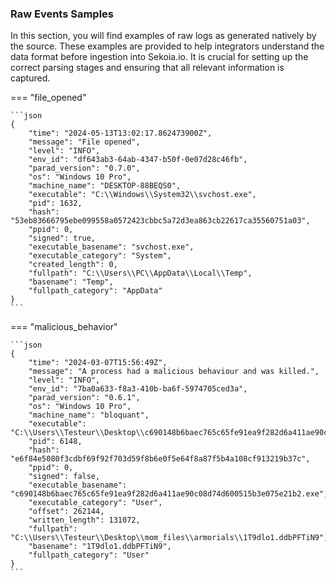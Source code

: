 
### Raw Events Samples

In this section, you will find examples of raw logs as generated natively by the source. These examples are provided to help integrators understand the data format before ingestion into Sekoia.io. It is crucial for setting up the correct parsing stages and ensuring that all relevant information is captured.


=== "file_opened"


    ```json
	{
        "time": "2024-05-13T13:02:17.862473900Z",
        "message": "File opened",
        "level": "INFO",
        "env_id": "df643ab3-64ab-4347-b50f-0e07d28c46fb",
        "parad_version": "0.7.0",
        "os": "Windows 10 Pro",
        "machine_name": "DESKTOP-88BEQS0",
        "executable": "C:\\Windows\\System32\\svchost.exe",
        "pid": 1632,
        "hash": "53eb83666795ebe099558a0572423cbbc5a72d3ea863cb22617ca35560751a03",
        "ppid": 0,
        "signed": true,
        "executable_basename": "svchost.exe",
        "executable_category": "System",
        "created_length": 0,
        "fullpath": "C:\\Users\\PC\\AppData\\Local\\Temp",
        "basename": "Temp",
        "fullpath_category": "AppData"
    }
    ```



=== "malicious_behavior"


    ```json
	{
        "time": "2024-03-07T15:56:49Z",
        "message": "A process had a malicious behaviour and was killed.",
        "level": "INFO",
        "env_id": "7ba0a633-f8a3-410b-ba6f-5974705ced3a",
        "parad_version": "0.6.1",
        "os": "Windows 10 Pro",
        "machine_name": "bloquant",
        "executable": "C:\\Users\\Testeur\\Desktop\\c690148b6baec765c65fe91ea9f282d6a411ae90c08d74d600515b3e075e21b2.exe",
        "pid": 6148,
        "hash": "e6f84e5080f3cdbf69f92f703d59f8b6e0f5e64f8a87f5b4a108cf913219b37c",
        "ppid": 0,
        "signed": false,
        "executable_basename": "c690148b6baec765c65fe91ea9f282d6a411ae90c08d74d600515b3e075e21b2.exe",
        "executable_category": "User",
        "offset": 262144,
        "written_length": 131072,
        "fullpath": "C:\\Users\\Testeur\\Desktop\\mom_files\\armorials\\1T9dlo1.ddbPFTiN9",
        "basename": "1T9dlo1.ddbPFTiN9",
        "fullpath_category": "User"
    }
    ```



